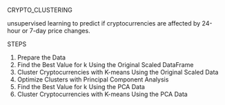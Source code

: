 CRYPTO_CLUSTERING

unsupervised learning to predict if cryptocurrencies are affected by 24-hour or 7-day price changes.

STEPS
1. Prepare the Data
2. Find the Best Value for k Using the Original Scaled DataFrame
3. Cluster Cryptocurrencies with K-means Using the Original Scaled Data
4. Optimize Clusters with Principal Component Analysis
5. Find the Best Value for k Using the PCA Data
6. Cluster Cryptocurrencies with K-means Using the PCA Data
